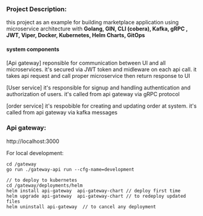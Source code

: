 ### Project Description:
this project as an example for building marketplace application using microservice architecture with **Golang, GIN, CLI (cobera), Kafka, gRPC , JWT, Viper, Docker, Kubernetes, Helm Charts, GitOps**

#### system components
[Api gateway] reponsible for communication between UI and all microservices. it's secured via JWT token and midleware on each api call. it takes api request and call proper microservice then return response to UI<br/>

[User service] it's responsible for signup and handling authentication and authorization of users. it's called from api gateway via gRPC protocol <br/>

[order service] it's respobible for creating and updating order at system. it's called from api gateway via kafka messages<br/>


### Api gateway:

http://localhost:3000


For local development:

```
cd /gateway
go run ./gateway-api run --cfg-name=development

// to deploy to kubernetes
cd /gateway/deployments/helm
helm install api-gateway  api-gateway-chart // deploy first time
helm upgrade api-gateway  api-gateway-chart // to redeploy updated files
helm uninstall api-gateway  // to cancel any deployment

```
